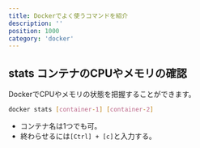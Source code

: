 ```yaml
---
title: Dockerでよく使うコマンドを紹介
description: ''
position: 1000
category: 'docker'
---
```



## stats コンテナのCPUやメモリの確認
DockerでCPUやメモリの状態を把握することができます。

```bash
docker stats [container-1] [container-2]
```

* コンテナ名は1つでも可。
* 終わらせるには`[Ctrl] + [c]`と入力する。
